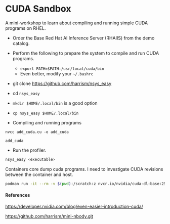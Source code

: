 # CUDA Sandbox

A mini-workshop to learn about compiling and running simple CUDA programs on RHEL.

- Order the Base Red Hat AI Inference Server (RHAIIS) from the demo catalog.
- Perform the following to prepare the system to compile and run CUDA programs.
  - `export PATH=$PATH:/usr/local/cuda/bin`
  - Even better, modify your `~/.bashrc`

- git clone https://github.com/harrism/nsys_easy
- cd `nsys_easy`
- `mkdir $HOME/.local/bin` is a good option
- `cp nsys_easy $HOME/.local/bin`

- Compiling and running programs

`nvcc add_cuda.cu -o add_cuda`

`add_cuda`

- Run the profiler.

```bash
nsys_easy <executable>
```

Containers core dump cuda programs. I need to investigate CUDA revisions
between the container and host.

```bash
podman run -it --rm -v $(pwd):/scratch:z nvcr.io/nvidia/cuda-dl-base:25.06-cuda12.9-devel-ubuntu24.04 bash
```

#### References
https://developer.nvidia.com/blog/even-easier-introduction-cuda/

https://github.com/harrism/mini-nbody.git
